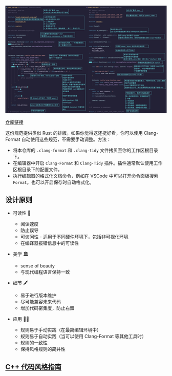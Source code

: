 ![](example.jpg)

[仓库链接](https://github.com/SJTU-RoboMaster-Team/style-team)

这份规范提供类似 Rust 的排版。如果你觉得这还挺好看，你可以使用 Clang-Format 自动使用这些规范，不需要手动调整。方法：

* 将本仓库的 `.clang-format` 和 `.clang-tidy` 文件拷贝至你的工作区根目录下。
* 在编辑器中开启 `Clang-Format` 和 `Clang-Tidy` 插件。插件通常默认使用工作区根目录下的配置文件。
* 执行编辑器的格式化文档命令，例如在 VSCode 中可以打开命令面板搜索 `Format`。也可以开启保存时自动格式化。

## 设计原则

* 可读性 🐰
  - 阅读速度
  - 防止误导
  - 可访问性 - 适用于不同硬件环境下，包括非可视化环境
  - 在编译器报错信息中的可读性

* 美学 🏛
  - sense of beauty
  - 与现代编程语言保持一致

* 细节 🖋
  - 易于进行版本维护
  - 尽可能兼容未来代码
  - 增加代码密集度，防止右飘

* 应用 👶🏻
  - 规则易于手动实践（在最简编辑环境中）
  - 规则易于自动实践（当可以使用 Clang-Format 等其他工具时）
  - 规则的一致性
  - 保持风格规则的简并性

## [C++ 代码风格指南](guide.md)


